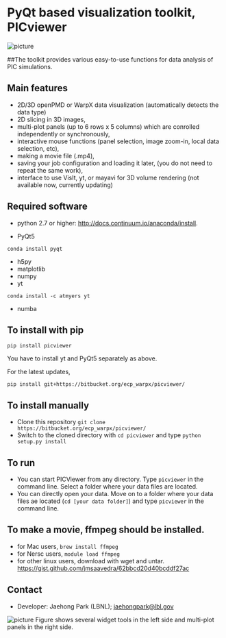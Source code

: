 # PyQt based visualization toolkit, PICviewer #

![picture](PICviewer_logo.png)

##The toolkit provides various easy-to-use functions for data analysis of PIC simulations.

## Main features
* 2D/3D openPMD or WarpX data visualization
(automatically detects the data type)
* 2D slicing in 3D images,
* multi-plot panels (up to 6 rows x 5 columns) which are conrolled independently or synchronously,
* interactive mouse functions (panel selection, image zoom-in, local data selection, etc),
* making a movie file (.mp4),
* saving your job configuration and loading it later, 
(you do not need to repeat the same work),
* interface to use VisIt, yt, or mayavi for 3D volume rendering (not available now, currently updating)

## Required software
* python 2.7 or higher:
http://docs.continuum.io/anaconda/install.

* PyQt5
```
conda install pyqt
```
* h5py
* matplotlib
* numpy
* yt
```
conda install -c atmyers yt
```
* numba

## To install with pip
```
pip install picviewer
```
You have to install yt and PyQt5 separately as above.

For the latest updates,
```
pip install git+https://bitbucket.org/ecp_warpx/picviewer/
```

## To install manually

* Clone this repository `git clone https://bitbucket.org/ecp_warpx/picviewer/`
* Switch to the cloned directory with `cd picviewer` and type `python setup.py install`

## To run

* You can start PICViewer from any directory. Type `picviewer` in the command line. Select a folder where your data files are located. 
* You can directly open your data. Move on to a folder where your data files ae located (`cd [your data folder]`) and type `picviewer` in the command line.

## To make a movie, ffmpeg should be installed.
* for Mac users, `brew install ffmpeg`
* for Nersc users, `module load ffmpeg`
* for other linux users, download with wget and untar.
https://gist.github.com/jmsaavedra/62bbcd20d40bcddf27ac

## Contact
* Developer: Jaehong Park (LBNL); jaehongpark@lbl.gov

![picture](sample.png)
Figure shows several widget tools in the left side and multi-plot panels in the right side.
